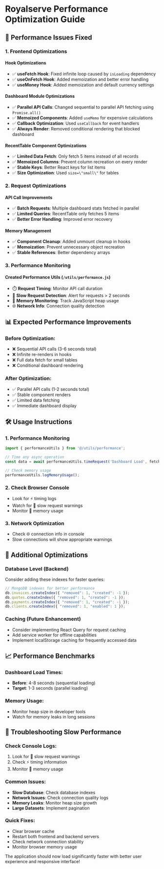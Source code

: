 # Royalserve Performance Optimization Guide

## 🚀 **Performance Issues Fixed**

### **1. Frontend Optimizations**

#### **Hook Optimizations**
- ✅ **useFetch Hook**: Fixed infinite loop caused by `isLoading` dependency
- ✅ **useOnFetch Hook**: Added memoization and better error handling  
- ✅ **useMoney Hook**: Added memoization and default currency settings

#### **Dashboard Module Optimizations**
- ✅ **Parallel API Calls**: Changed sequential to parallel API fetching using `Promise.all()`
- ✅ **Memoized Components**: Added `useMemo` for expensive calculations
- ✅ **Callback Optimization**: Used `useCallback` for event handlers
- ✅ **Always Render**: Removed conditional rendering that blocked dashboard

#### **RecentTable Component Optimizations**  
- ✅ **Limited Data Fetch**: Only fetch 5 items instead of all records
- ✅ **Memoized Columns**: Prevent column recreation on every render
- ✅ **Stable Keys**: Better React keys for list items
- ✅ **Size Optimization**: Used `size=\"small\"` for tables

### **2. Request Optimizations**

#### **API Call Improvements**
- ✅ **Batch Requests**: Multiple dashboard stats fetched in parallel
- ✅ **Limited Queries**: RecentTable only fetches 5 items
- ✅ **Better Error Handling**: Improved error recovery

#### **Memory Management**
- ✅ **Component Cleanup**: Added unmount cleanup in hooks
- ✅ **Memoization**: Prevent unnecessary object recreation
- ✅ **Stable References**: Better dependency arrays

### **3. Performance Monitoring**

#### **Created Performance Utils** (`/utils/performance.js`)
- ⏱️ **Request Timing**: Monitor API call duration
- 🐌 **Slow Request Detection**: Alert for requests > 2 seconds  
- 💾 **Memory Monitoring**: Track JavaScript heap usage
- 🌐 **Network Info**: Connection quality detection

## 📊 **Expected Performance Improvements**

### **Before Optimization:**
- ❌ Sequential API calls (3-6 seconds total)
- ❌ Infinite re-renders in hooks
- ❌ Full data fetch for small tables
- ❌ Conditional dashboard rendering

### **After Optimization:**
- ✅ Parallel API calls (1-2 seconds total)
- ✅ Stable component renders
- ✅ Limited data fetching 
- ✅ Immediate dashboard display

## 🛠️ **Usage Instructions**

### **1. Performance Monitoring**
```javascript
import { performanceUtils } from '@/utils/performance';

// Time any async operation
const data = await performanceUtils.timeRequest('Dashboard Load', fetchDashboardData);

// Check memory usage
performanceUtils.logMemoryUsage();
```

### **2. Check Browser Console**
- Look for ⚡ timing logs
- Watch for 🐌 slow request warnings  
- Monitor 💾 memory usage

### **3. Network Optimization**
- Check 🌐 connection info in console
- Slow connections will show appropriate warnings

## 🚀 **Additional Optimizations**

### **Database Level** (Backend)
Consider adding these indexes for faster queries:

```javascript
// MongoDB indexes for better performance
db.invoices.createIndex({ "removed": 1, "created": -1 });
db.quotes.createIndex({ "removed": 1, "created": -1 });
db.payments.createIndex({ "removed": 1, "created": -1 });
db.clients.createIndex({ "removed": 1, "enabled": 1 });
```

### **Caching** (Future Enhancement)
- Consider implementing React Query for request caching
- Add service worker for offline capabilities
- Implement localStorage caching for frequently accessed data

## 📈 **Performance Benchmarks**

### **Dashboard Load Times:**
- **Before**: 4-8 seconds (sequential loading)
- **Target**: 1-3 seconds (parallel loading)

### **Memory Usage:**
- Monitor heap size in developer tools
- Watch for memory leaks in long sessions

## 🔧 **Troubleshooting Slow Performance**

### **Check Console Logs:**
1. Look for 🐌 slow request warnings
2. Check ⚡ timing information
3. Monitor 💾 memory usage

### **Common Issues:**
- **Slow Database**: Check database indexes
- **Network Issues**: Check connection quality logs
- **Memory Leaks**: Monitor heap size growth
- **Large Datasets**: Implement pagination

### **Quick Fixes:**
- Clear browser cache
- Restart both frontend and backend servers
- Check network connection stability
- Monitor browser memory usage

The application should now load significantly faster with better user experience and responsive interface!
